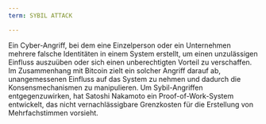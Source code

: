 ```yaml
---
term: SYBIL ATTACK

---
```

Ein Cyber-Angriff, bei dem eine Einzelperson oder ein Unternehmen mehrere falsche Identitäten in einem System erstellt, um einen unzulässigen Einfluss auszuüben oder sich einen unberechtigten Vorteil zu verschaffen. Im Zusammenhang mit Bitcoin zielt ein solcher Angriff darauf ab, unangemessenen Einfluss auf das System zu nehmen und dadurch die Konsensmechanismen zu manipulieren. Um Sybil-Angriffen entgegenzuwirken, hat Satoshi Nakamoto ein Proof-of-Work-System entwickelt, das nicht vernachlässigbare Grenzkosten für die Erstellung von Mehrfachstimmen vorsieht.